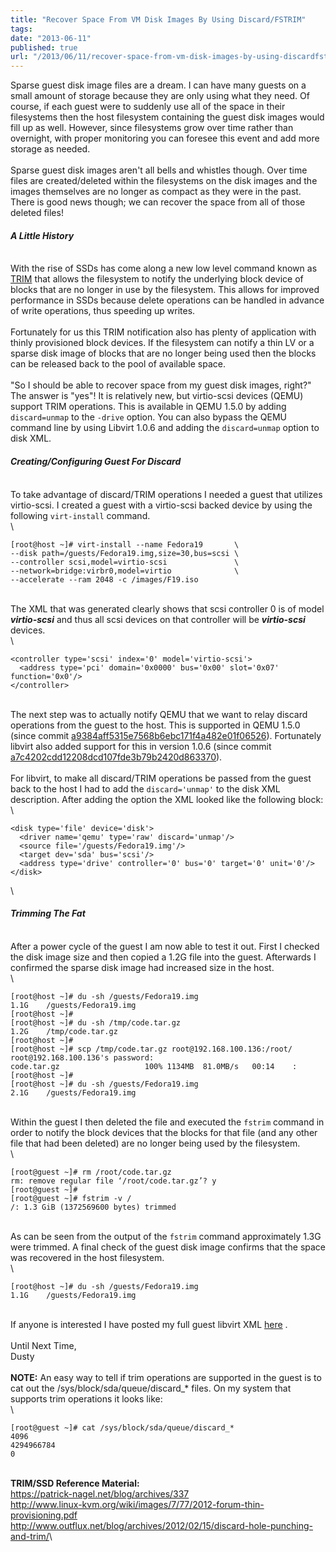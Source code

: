 ```yaml
---
title: "Recover Space From VM Disk Images By Using Discard/FSTRIM"
tags:
date: "2013-06-11"
published: true
url: "/2013/06/11/recover-space-from-vm-disk-images-by-using-discardfstrim/"
---
```


Sparse guest disk image files are a dream. I can have many guests on a
small amount of storage because they are only using what they need. Of
course, if each guest were to suddenly use all of the space in their
filesystems then the host filesystem containing the guest disk images
would fill up as well. However, since filesystems grow over time rather
than overnight, with proper monitoring you can foresee this event and
add more storage as needed.\
\
Sparse guest disk images aren't all bells and whistles though. Over time
files are created/deleted within the filesystems on the disk images and
the images themselves are no longer as compact as they were in the past.
There is good news though; we can recover the space from all of those
deleted files!

#### *A Little History*

\
With the rise of SSDs has come along a new low level command known as
[TRIM](http://en.wikipedia.org/wiki/TRIM) that allows the filesystem to
notify the underlying block device of blocks that are no longer in use
by the filesystem. This allows for improved performance in SSDs because
delete operations can be handled in advance of write operations, thus
speeding up writes.\
\
Fortunately for us this TRIM notification also has plenty of application
with thinly provisioned block devices. If the filesystem can notify a
thin LV or a sparse disk image of blocks that are no longer being used
then the blocks can be released back to the pool of available space.\
\
"So I should be able to recover space from my guest disk images, right?"
The answer is "yes"! It is relatively new, but virtio-scsi devices
(QEMU) support TRIM operations. This is available in QEMU 1.5.0 by
adding `discard=unmap` to the `-drive` option. You can also bypass the
QEMU command line by using Libvirt 1.0.6 and adding the `discard=unmap`
option to disk XML.

#### *Creating/Configuring Guest For Discard*

\
To take advantage of discard/TRIM operations I needed a guest that
utilizes virtio-scsi. I created a guest with a virtio-scsi backed device
by using the following `virt-install` command.\
\

```nohighlight
[root@host ~]# virt-install --name Fedora19       \
--disk path=/guests/Fedora19.img,size=30,bus=scsi \
--controller scsi,model=virtio-scsi               \
--network=bridge:virbr0,model=virtio              \
--accelerate --ram 2048 -c /images/F19.iso         
```

\
The XML that was generated clearly shows that scsi controller 0 is of
model ***virtio-scsi*** and thus all scsi devices on that controller
will be ***virtio-scsi*** devices.\
\

```nohighlight
<controller type='scsi' index='0' model='virtio-scsi'>
  <address type='pci' domain='0x0000' bus='0x00' slot='0x07' function='0x0'/>
</controller>
```

\
The next step was to actually notify QEMU that we want to relay discard
operations from the guest to the host. This is supported in QEMU 1.5.0
(since commit
[a9384aff5315e7568b6ebc171f4a482e01f06526](http://git.qemu.org/?p=qemu.git;a=commit;h=a9384aff5315e7568b6ebc171f4a482e01f06526)).
Fortunately libvirt also added support for this in version 1.0.6 (since
commit
[a7c4202cdd12208dcd107fde3b79b2420d863370](http://libvirt.org/git/?p=libvirt.git;a=commit;h=a7c4202cdd12208dcd107fde3b79b2420d863370)).\
\
For libvirt, to make all discard/TRIM operations be passed from the
guest back to the host I had to add the `discard='unmap'` to the disk
XML description. After adding the option the XML looked like the
following block:\
\

```nohighlight
<disk type='file' device='disk'>
  <driver name='qemu' type='raw' discard='unmap'/>
  <source file='/guests/Fedora19.img'/>
  <target dev='sda' bus='scsi'/>
  <address type='drive' controller='0' bus='0' target='0' unit='0'/>
</disk>
```

\

#### *Trimming The Fat*

\
After a power cycle of the guest I am now able to test it out. First I
checked the disk image size and then copied a 1.2G file into the guest.
Afterwards I confirmed the sparse disk image had increased size in the
host.\
\

```nohighlight
[root@host ~]# du -sh /guests/Fedora19.img 
1.1G    /guests/Fedora19.img
[root@host ~]# 
[root@host ~]# du -sh /tmp/code.tar.gz 
1.2G    /tmp/code.tar.gz
[root@host ~]# 
[root@host ~]# scp /tmp/code.tar.gz root@192.168.100.136:/root/
root@192.168.100.136's password: 
code.tar.gz                   100% 1134MB  81.0MB/s   00:14    :
[root@host ~]# 
[root@host ~]# du -sh /guests/Fedora19.img 
2.1G    /guests/Fedora19.img
```

\
Within the guest I then deleted the file and executed the `fstrim`
command in order to notify the block devices that the blocks for that
file (and any other file that had been deleted) are no longer being used
by the filesystem.\
\

```nohighlight
[root@guest ~]# rm /root/code.tar.gz 
rm: remove regular file ‘/root/code.tar.gz’? y
[root@guest ~]# 
[root@guest ~]# fstrim -v /
/: 1.3 GiB (1372569600 bytes) trimmed
```

\
As can be seen from the output of the `fstrim` command approximately
1.3G were trimmed. A final check of the guest disk image confirms that
the space was recovered in the host filesystem.\
\

```nohighlight
[root@host ~]# du -sh /guests/Fedora19.img 
1.1G    /guests/Fedora19.img
```

\
If anyone is interested I have posted my full guest libvirt XML
[here](/2013-06-11/guest.xml) .\
\
Until Next Time,\
Dusty\
\
**NOTE:** An easy way to tell if trim operations are supported in the
guest is to cat out the /sys/block/sda/queue/discard\_\* files. On my
system that supports trim operations it looks like:\
\

```nohighlight
[root@guest ~]# cat /sys/block/sda/queue/discard_*
4096
4294966784
0
```

\
**TRIM/SSD Reference Material:**\
<https://patrick-nagel.net/blog/archives/337>\
<http://www.linux-kvm.org/wiki/images/7/77/2012-forum-thin-provisioning.pdf>\
<http://www.outflux.net/blog/archives/2012/02/15/discard-hole-punching-and-trim/>\

